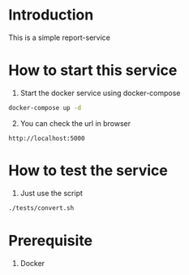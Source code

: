 # Introduction
This is a simple report-service

# How to start this service
1. Start the docker service using docker-compose
```bash
docker-compose up -d
```

2. You can check the url in browser
```
http://localhost:5000
```

# How to test the service
1. Just use the script
```bash
./tests/convert.sh
```

# Prerequisite
1. Docker
